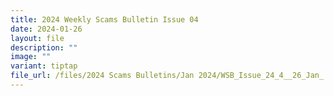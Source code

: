 ```yaml
---
title: 2024 Weekly Scams Bulletin Issue 04
date: 2024-01-26
layout: file
description: ""
image: ""
variant: tiptap
file_url: /files/2024 Scams Bulletins/Jan 2024/WSB_Issue_24_4__26_Jan_.pdf
---
```

